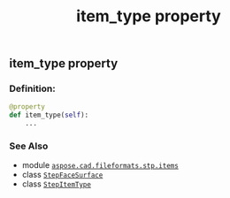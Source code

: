 ﻿---
title: item_type property
second_title: Aspose.CAD for Python via .NET API References
description: 
type: docs
weight: 60
url: /python-net/aspose.cad.fileformats.stp.items/stepfacesurface/item_type/
is_root: false
---

## item_type property

### Definition:
```python
@property
def item_type(self):
    ...
```

### See Also
* module [`aspose.cad.fileformats.stp.items`](../../)
* class [`StepFaceSurface`](/cad/python-net/aspose.cad.fileformats.stp.items/stepfacesurface)
* class [`StepItemType`](/cad/python-net/aspose.cad.fileformats.stp.items/stepitemtype)

